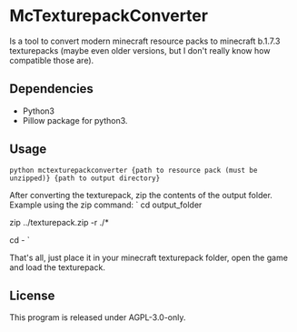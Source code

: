 # McTexturepackConverter

Is a tool to convert modern minecraft resource packs to minecraft b.1.7.3
texturepacks (maybe even older versions, but I don't really know how compatible
those are).

## Dependencies

- Python3
- Pillow package for python3.

## Usage

`python mctexturepackconverter {path to resource pack (must be unzipped)} {path to output directory}`

After converting the texturepack, zip the contents of the output folder.
Example using the zip command:
`
cd output_folder

zip ../texturepack.zip -r ./*

cd -
`

That's all, just place it in your minecraft texturepack folder, open the game and
load the texturepack.

## License

This program is released under AGPL-3.0-only.
